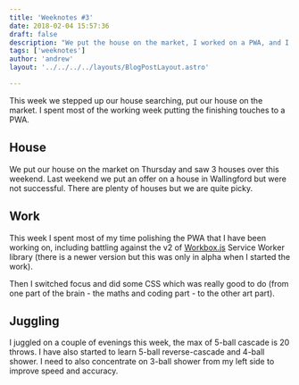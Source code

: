 ```yaml
---
title: 'Weeknotes #3'
date: 2018-02-04 15:57:36
draft: false
description: "We put the house on the market, I worked on a PWA, and I continued my juggling practice."
tags: ['weeknotes']
author: 'andrew'
layout: '../../../../layouts/BlogPostLayout.astro'

---
```

This week we stepped up our house searching, put our house on the market. I spent most of the working week putting the finishing touches to a PWA.

House
-----

We put our house on the market on Thursday and saw 3 houses over this weekend. Last weekend we put an offer on a house in Wallingford but were not successful. There are plenty of houses but we are quite picky.

Work
----

This week I spent most of my time polishing the PWA that I have been working on, including battling against the v2 of [Workbox.js](https://developers.google.com/web/tools/workbox/) Service Worker library (there is a newer version but this was only in alpha when I started the work).

Then I switched focus and did some CSS which was really good to do (from one part of the brain - the maths and coding part - to the other art part).

Juggling
--------

I juggled on a couple of evenings this week, the max of 5-ball cascade is 20 throws. I have also started to learn 5-ball reverse-cascade and 4-ball shower. I need to also concentrate on 3-ball shower from my left side to improve speed and accuracy.
